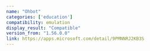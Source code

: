 ```yaml
---
name: "Ohbot"
categories: ['education']
compatibility: emulation
display_result: "Compatible"
version_from: "1.56.0.0"
link: https://apps.microsoft.com/detail/9PMNNRJ2KB3S
---
```


